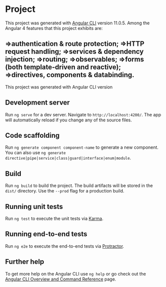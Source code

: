 # Project

This project was generated with [Angular CLI](https://github.com/angular/angular-cli) version 11.0.5.
Among the Angular 4 features that this project exhibits are:

=>authentication & route protection;
=>HTTP request handling;
=>services & dependency injection;
=>routing;
=>observables;
=>forms (both template-driven and reactive);
=>directives, components & databinding.
------------------------------------------------
This project was generated with Angular CLI version 

## Development server

Run `ng serve` for a dev server. Navigate to `http://localhost:4200/`. The app will automatically reload if you change any of the source files.

## Code scaffolding

Run `ng generate component component-name` to generate a new component. You can also use `ng generate directive|pipe|service|class|guard|interface|enum|module`.

## Build

Run `ng build` to build the project. The build artifacts will be stored in the `dist/` directory. Use the `--prod` flag for a production build.

## Running unit tests

Run `ng test` to execute the unit tests via [Karma](https://karma-runner.github.io).

## Running end-to-end tests

Run `ng e2e` to execute the end-to-end tests via [Protractor](http://www.protractortest.org/).

## Further help

To get more help on the Angular CLI use `ng help` or go check out the [Angular CLI Overview and Command Reference](https://angular.io/cli) page.
